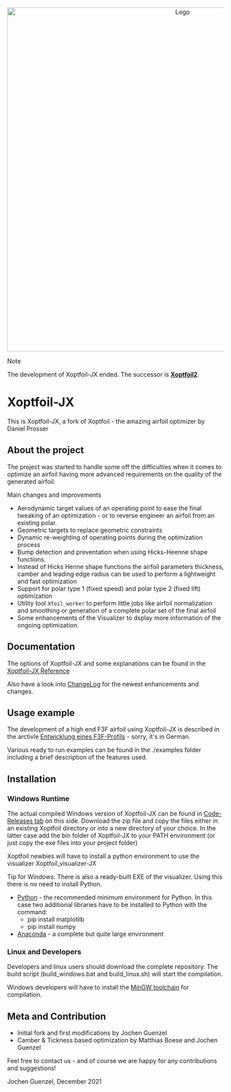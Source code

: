 
<!-- PROJECT LOGO -->
<br />
<p align="center">
  <a href="https://github.com/jxjo/Xoptfoil">
    <img src="images/logo.png" alt="Logo" width="800" >
  </a>
</p>


>[!NOTE]
>The development of Xoptfoil-JX ended. The successor is **[Xoptfoil2](https://github.com/jxjo/Xoptfoil2)**.


# Xoptfoil-JX

This is Xoptfoil-JX, a fork of Xoptfoil - the amazing airfoil optimizer by Daniel Prosser  


## About the project

The project was started to handle some off the difficulties when it comes to optimize an airfoil having more advanced requirements on the quality of the generated airfoil. 

Main changes and improvements 

* Aerodynamic target values of an operating point to ease the final tweaking of an optimization - or to reverse engineer an airfoil from an existing polar.
* Geometric targets to replace geometric constraints
* Dynamic re-weighting of operating points during the optimization process
* Bump detection and preventation when using Hicks-Heenne shape functions.
* Instead of Hicks Henne shape functions the airfoil parameters thickness, camber and leading edge radius can be used to perform a lightweight and fast optimization
* Support for polar type 1 (fixed speed) and polar type 2 (fixed lift) optimization
* Utility tool `Xfoil_worker` to perform little jobs like airfoil normalization and smoothing or generation of a complete polar set of the final airfoil
* Some enhancements of the Visualizer to dsplay more information of the ongoing optimization.


## Documentation 

The options of Xoptfoil-JX and some explanations can be found in the [Xoptfoil-JX Reference](https://github.com/jxjo/Xoptfoil/blob/master/doc/Xoptfoil-JX.pdf)

Also have a look into [ChangeLog](https://github.com/jxjo/Xoptfoil/blob/master/doc/ChangeLog.pdf) for the newest enhancements and changes.

## Usage example

The development of a high end F3F airfoil using Xoptfoil-JX is described in the arctivle [Entwicklung eines F3F-Profils](http://www.rc-network.de/forum/showthread.php/769110-Entwicklung-eines-F3F-Profils) - sorry, it's in German.

Various ready to run examples can be found in the ./examples folder including a brief description of the features used.

## Installation

### Windows Runtime

The actual compiled Windows version of Xoptfoil-JX can be found in  [Code-Releases tab](https://github.com/jxjo/Xoptfoil/releases) on this side.
Download the zip file and copy the files either in an existing Xoptfoil directory or into a new directory of your choice. In the latter case add the bin folder of Xoptfoil-JX to your PATH environment (or just copy the exe files into your project folder)

Xoptfoil newbies will have to install a python environment to use the visualizer Xoptfoil_visualizer-JX

Tip for Windows: There is also a ready-built EXE of the visualizer. Using this there is no need to install Python.

- [Python](https://www.python.org/downloads/) - the recommended minimum environment for Python. In this case two additional libraries have to be installed to Python with the command:
  - pip install matplotlib
  - pip install numpy
- [Anaconda](https://www.anaconda.com/distribution/) - a complete but quite large environment



### Linux and Developers

Developers and linux users should download the complete repository. The build script (build_windows.bat and build_linux.sh) will start the compilation.

Windows developers will have to install the [MinGW toolchain](https://sourceforge.net/projects/mingw-w64/files/Toolchains%20targetting%20Win32/Personal%20Builds/mingw-builds/) for compilation.

## Meta and Contribution

* Initial fork and first modifications by Jochen Guenzel 
* Camber & Tickness based optimization by Matthias Boese and Jochen Guenzel

Feel free to contact us - and of course we are happy for any contributions and suggestions!

Jochen Guenzel, December 2021
